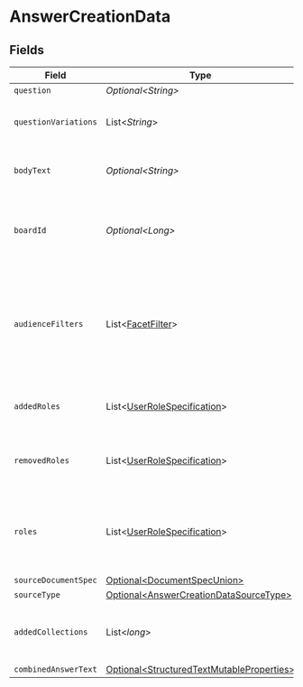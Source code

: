 # AnswerCreationData


## Fields

| Field                                                                                                                                                 | Type                                                                                                                                                  | Required                                                                                                                                              | Description                                                                                                                                           | Example                                                                                                                                               |
| ----------------------------------------------------------------------------------------------------------------------------------------------------- | ----------------------------------------------------------------------------------------------------------------------------------------------------- | ----------------------------------------------------------------------------------------------------------------------------------------------------- | ----------------------------------------------------------------------------------------------------------------------------------------------------- | ----------------------------------------------------------------------------------------------------------------------------------------------------- |
| `question`                                                                                                                                            | *Optional\<String>*                                                                                                                                   | :heavy_minus_sign:                                                                                                                                    | N/A                                                                                                                                                   | Why is the sky blue?                                                                                                                                  |
| `questionVariations`                                                                                                                                  | List\<*String*>                                                                                                                                       | :heavy_minus_sign:                                                                                                                                    | Additional ways of phrasing this question.                                                                                                            |                                                                                                                                                       |
| `bodyText`                                                                                                                                            | *Optional\<String>*                                                                                                                                   | :heavy_minus_sign:                                                                                                                                    | The plain text answer to the question.                                                                                                                | From https://en.wikipedia.org/wiki/Diffuse_sky_radiation, the sky is blue because blue light is more strongly scattered than longer-wavelength light. |
| `boardId`                                                                                                                                             | *Optional\<Long>*                                                                                                                                     | :heavy_minus_sign:                                                                                                                                    | The parent board ID of this Answer, or 0 if it's a floating Answer.                                                                                   |                                                                                                                                                       |
| `audienceFilters`                                                                                                                                     | List\<[FacetFilter](../../models/components/FacetFilter.md)>                                                                                          | :heavy_minus_sign:                                                                                                                                    | Filters which restrict who should see the answer. Values are taken from the corresponding filters in people search.                                   |                                                                                                                                                       |
| `addedRoles`                                                                                                                                          | List\<[UserRoleSpecification](../../models/components/UserRoleSpecification.md)>                                                                      | :heavy_minus_sign:                                                                                                                                    | A list of user roles for the answer added by the owner.                                                                                               |                                                                                                                                                       |
| `removedRoles`                                                                                                                                        | List\<[UserRoleSpecification](../../models/components/UserRoleSpecification.md)>                                                                      | :heavy_minus_sign:                                                                                                                                    | A list of user roles for the answer removed by the owner.                                                                                             |                                                                                                                                                       |
| `roles`                                                                                                                                               | List\<[UserRoleSpecification](../../models/components/UserRoleSpecification.md)>                                                                      | :heavy_minus_sign:                                                                                                                                    | A list of roles for this answer explicitly granted by an owner, editor, or admin.                                                                     |                                                                                                                                                       |
| `sourceDocumentSpec`                                                                                                                                  | [Optional\<DocumentSpecUnion>](../../models/components/DocumentSpecUnion.md)                                                                          | :heavy_minus_sign:                                                                                                                                    | N/A                                                                                                                                                   |                                                                                                                                                       |
| `sourceType`                                                                                                                                          | [Optional\<AnswerCreationDataSourceType>](../../models/components/AnswerCreationDataSourceType.md)                                                    | :heavy_minus_sign:                                                                                                                                    | N/A                                                                                                                                                   |                                                                                                                                                       |
| `addedCollections`                                                                                                                                    | List\<*long*>                                                                                                                                         | :heavy_minus_sign:                                                                                                                                    | IDs of Collections to which a document is added.                                                                                                      |                                                                                                                                                       |
| `combinedAnswerText`                                                                                                                                  | [Optional\<StructuredTextMutableProperties>](../../models/components/StructuredTextMutableProperties.md)                                              | :heavy_minus_sign:                                                                                                                                    | N/A                                                                                                                                                   |                                                                                                                                                       |